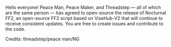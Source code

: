 Hello everyone! Peace Man, Peace Maker, and Threadstep — all of which are the same person — has agreed to open-source the release of Nocturnal FF2, an open-source FF2 script based on ViseHub-V2 that will continue to receive consistent updates. You are free to create issues and contribute to the code.

Credits: threadstep/peace man/NG
